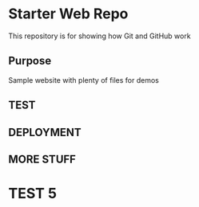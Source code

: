 # Starter Web Repo

This repository is for showing how Git and GitHub work

## Purpose

Sample website with plenty of files for demos

## TEST

## DEPLOYMENT	

## MORE STUFF

# TEST 5